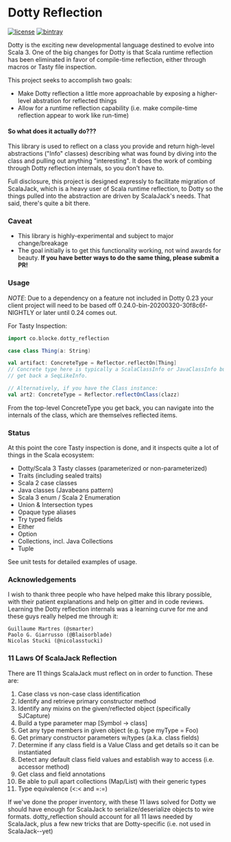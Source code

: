 # Dotty Reflection

[![license](https://img.shields.io/github/license/mashape/apistatus.svg?maxAge=86400)](https://opensource.org/licenses/MIT)
[![bintray](https://api.bintray.com/packages/blocke/releases/dotty_reflection/images/download.svg)](https://bintray.com/blocke/releases/dotty-reflection/_latestVersion)

Dotty is the exciting new developmental language destined to evolve into Scala 3.  One of the big changes for Dotty is that Scala runtime reflection has been eliminated in favor of compile-time reflection, either through macros or Tasty file inspection.  

This project seeks to accomplish two goals:
* Make Dotty reflection a little more approachable by exposing a higher-level abstration for reflected things
* Allow for a runtime reflection capability (i.e. make compile-time reflection appear to work like run-time)

#### So what does it actually do???
This library is used to reflect on a class you provide and return high-level abstractions ("Info" classes) describing what was found by diving into the class and pulling out anything "interesting".  It does the work of combing through Dotty reflection internals, so you don't have to.

Full disclosure, this project is designed expressly to facilitate migration of ScalaJack, which is a heavy user of Scala runtime reflection, to Dotty so the things pulled into the abstraction are driven by ScalaJack's needs.  That said, there's quite a bit there.

### Caveat
* This library is highly-experimental and subject to major change/breakage
* The goal initially is to get this functionality working, not wind awards for beauty.  **If you have better ways to do the same thing, please submit a PR!**

### Usage
*NOTE*: Due to a dependency on a feature not included in Dotty 0.23 your client project will need to be based off 0.24.0-bin-20200320-30f8c6f-NIGHTLY or later until 0.24 comes out.

For Tasty Inspection:
```scala
import co.blocke.dotty_reflection

case class Thing(a: String)

val artifact: ConcreteType = Reflector.reflectOn[Thing]
// Concrete type here is typically a ScalaClassInfo or JavaClassInfo but could be something else if you reflected on, say, List[Foo], in which case you'd
// get back a SeqLikeInfo.

// Alternatively, if you have the Class instance:
val art2: ConcreteType = Reflector.reflectOnClass(clazz)
```
From the top-level ConcreteType you get back, you can navigate into the internals of the class, which are themselves reflected items.

### Status
At this point the core Tasty inspection is done, and it inspects quite a lot of things in the Scala ecosystem:
* Dotty/Scala 3 Tasty classes (parameterized or non-parameterized) 
* Traits (including sealed traits)
* Scala 2 case classes
* Java classes (Javabeans pattern)
* Scala 3 enum / Scala 2 Enumeration
* Union & Intersection types
* Opaque type aliases
* Try typed fields
* Either
* Option
* Collections, incl. Java Collections
* Tuple

See unit tests for detailed examples of usage.

### Acknowledgements

I wish to thank three people who have helped make this library possible, with their patient explanations and help on gitter and in code reviews.  Learning the Dotty reflection internals was a learning curve for me and these guys really helped me through it:
```
Guillaume Martres (@smarter)
Paolo G. Giarrusso (@Blaisorblade)
Nicolas Stucki (@nicolasstucki)
```

### 11 Laws Of ScalaJack Reflection
There are 11 things ScalaJack must reflect on in order to function. These are:

1. Case class vs non-case class identification
2. Identify and retrieve primary constructor method
3. Identify any mixins on the given/reflected object (specifically SJCapture)
4. Build a type parameter map [Symbol -> class]
5. Get any type members in given object (e.g. type myType = Foo)
6. Get primary constructor parameters w/types (a.k.a. class fields)
7. Determine if any class field is a Value Class and get details so it can be instantiated
8. Detect any default class field values and establish way to access (i.e. accessor method)
9. Get class and field annotations
10. Be able to pull apart collections (Map/List) with their generic types
11. Type equivalence (<:< and =:=)

If we've done the proper inventory, with these 11 laws solved for Dotty we should have enough for ScalaJack to serialize/deserialize objects to wire formats.  dotty_reflection should account for all 11 laws needed by ScalaJack, plus a few new tricks that are Dotty-specific (i.e. not used in ScalaJack--yet)